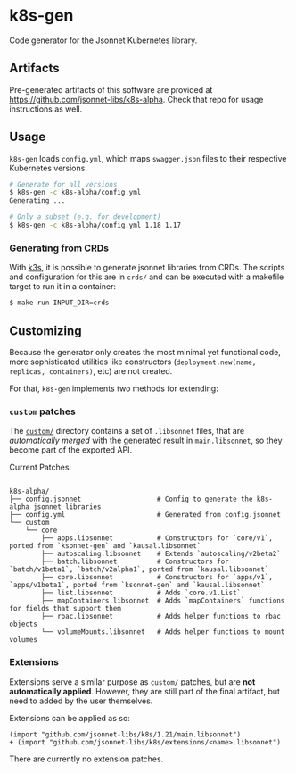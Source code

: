 # k8s-gen

Code generator for the Jsonnet Kubernetes library.

## Artifacts

Pre-generated artifacts of this software are provided at
https://github.com/jsonnet-libs/k8s-alpha. Check that repo for usage
instructions as well.

## Usage

`k8s-gen` loads `config.yml`, which maps `swagger.json` files to their
respective Kubernetes versions.

```bash
# Generate for all versions
$ k8s-gen -c k8s-alpha/config.yml
Generating ...

# Only a subset (e.g. for development)
$ k8s-gen -c k8s-alpha/config.yml 1.18 1.17
```

### Generating from CRDs

With [k3s](https://k3s.io/), it is possible to generate jsonnet libraries from
CRDs. The scripts and configuration for this are in `crds/` and can be executed
with a makefile target to run it in a container:

```bash
$ make run INPUT_DIR=crds
```


## Customizing

Because the generator only creates the most minimal yet functional code, more
sophisticated utilities like constructors (`deployment.new(name, replicas,
containers)`, etc) are not created.

For that, `k8s-gen` implements two methods for extending:

### `custom` patches

The [`custom/`](https://github.com/jsonnet-libs/k8s/tree/master/custom)
directory contains a set of `.libsonnet` files, that are _automatically merged_
with the generated result in `main.libsonnet`, so they become part of the
exported API.

Current Patches:

```

k8s-alpha/
├── config.jsonnet                   # Config to generate the k8s-alpha jsonnet libraries
├── config.yml                       # Generated from config.jsonnet
└── custom
    └── core
        ├── apps.libsonnet           # Constructors for `core/v1`, ported from `ksonnet-gen` and `kausal.libsonnet`
        ├── autoscaling.libsonnet    # Extends `autoscaling/v2beta2`
        ├── batch.libsonnet          # Constructors for `batch/v1beta1`, `batch/v2alpha1`, ported from `kausal.libsonnet`
        ├── core.libsonnet           # Constructors for `apps/v1`, `apps/v1beta1`, ported from `ksonnet-gen` and `kausal.libsonnet`
        ├── list.libsonnet           # Adds `core.v1.List`
        ├── mapContainers.libsonnet  # Adds `mapContainers` functions for fields that support them
        ├── rbac.libsonnet           # Adds helper functions to rbac objects
        └── volumeMounts.libsonnet   # Adds helper functions to mount volumes
```

### Extensions

Extensions serve a similar purpose as `custom/` patches, but are **not
automatically applied**. However, they are still part of the final artifact, but
need to added by the user themselves.

Extensions can be applied as so:

```jsonnet
(import "github.com/jsonnet-libs/k8s/1.21/main.libsonnet")
+ (import "github.com/jsonnet-libs/k8s/extensions/<name>.libsonnet")
```

There are currently no extension patches.
